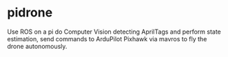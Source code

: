 # pidrone


Use ROS on a pi do Computer Vision detecting AprilTags and perform state estimation, send commands to ArduPilot Pixhawk via mavros to fly the drone autonomously.
